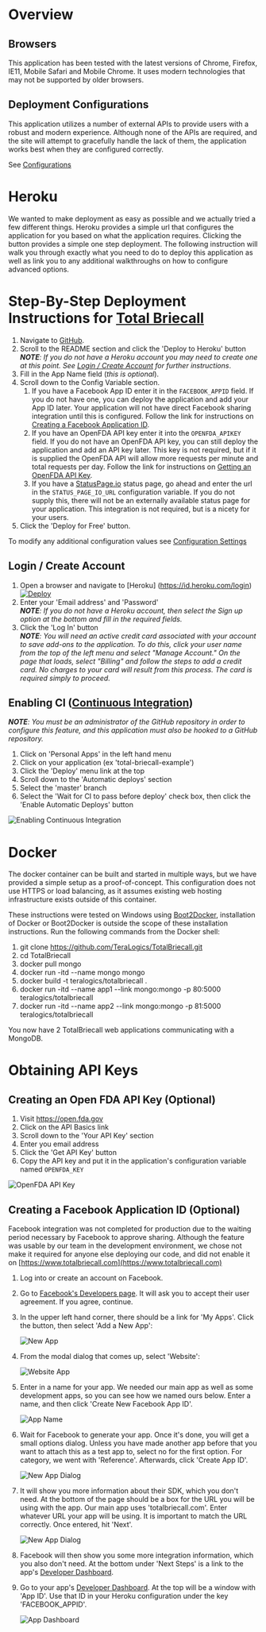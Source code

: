 # Overview

## Browsers

This application has been tested with the latest versions of Chrome, Firefox, IE11, Mobile Safari and Mobile Chrome.  It uses modern technologies that may not be supported by older browsers.  

## Deployment Configurations

This application utilizes a number of external APIs to provide users with a robust and modern experience.  Although none of the APIs are required, and the site will attempt to gracefully handle the lack of them, the application works best when they are configured correctly.

See [Configurations](/docs/Configuration.md)

# Heroku 

We wanted to make deployment as easy as possible and we actually tried a few different things. Heroku provides a simple url that configures the application for you based on what the application requires.  Clicking the button provides a simple one step deployment. The following instruction will walk you through exactly what you need to do to deploy this application as well as link you to any additional walkthroughs on how to configure advanced options.

# Step-By-Step Deployment Instructions for [Total Briecall](https://www.totalbriecall.com)

1. Navigate to [GitHub](https://github.com/TeraLogics/TotalBriecall).
1. Scroll to the README section and click the 'Deploy to Heroku' button    
   _**NOTE**: If you do not have a Heroku account you may need to create one at this point. See [Login / Create Account](/docs/Installation-Instructions#login--create-account) for further instructions_.
1. Fill in the App Name field (_this is optional_).
1. Scroll down to the Config Variable section.
   1. If you have a Facebook App ID enter it in the `FACEBOOK_APPID` field. If you do not have one, you can deploy the application and add your App ID later. Your application will not have direct Facebook sharing integration until this is configured. Follow the link for instructions on [Creating a Facebook Application ID](/docs/Installation-Instructions.md#creating-a-facebook-application-id-optional).
   1. If you have an OpenFDA API key enter it into the `OPENFDA_APIKEY` field. If you do not have an OpenFDA API key, you can still deploy the application and add an API key later. This key is not required, but if it is supplied the OpenFDA API will allow more requests per minute and total requests per day. Follow the link for instructions on [Getting an OpenFDA API Key](/docs/Installation-Instructions.md#creating-an-open-fda-api-key-optional).
   1. If you have a [StatusPage.io](/docs/Backend-Technologies.md#statuspageio-paid) status page, go ahead and enter the url in the `STATUS_PAGE_IO_URL` configuration variable. If you do not supply this, there will not be an externally available status page for your application. This integration is not required, but is a nicety for your users.
1. Click the 'Deploy for Free' button.

To modify any additional configuration values see [Configuration Settings](/docs/Configuration)

## Login / Create Account

1. Open a browser and navigate to [Heroku] (https://id.heroku.com/login) <br>
[![Deploy](https://www.herokucdn.com/deploy/button.png)](https://heroku.com/deploy?template=https://github.com/TeraLogics/TotalBriecall/tree/master)
1. Enter your 'Email address' and 'Password'  
_**NOTE**: If you do not have a Heroku account, then select the Sign up option at the bottom and fill in the required fields._
1. Click the 'Log In' button   
_**NOTE**: You will need an active credit card associated with your account to save add-ons to the application. To do this, click your user name from the top of the left menu and select "Manage Account." On the page that loads, select "Billing" and follow the steps to add a credit card.  No charges to your card will result from this process. The card is required simply to proceed._

## Enabling CI ([Continuous Integration](https://travis-ci.org/TeraLogics/TotalBriecall))

_**NOTE**: You must be an administrator of the GitHub repository in order to configure this feature, and this application must also be hooked to a GitHub repository._

1. Click on 'Personal Apps' in the left hand menu
1. Click on your application (ex 'total-briecall-example')
1. Click the 'Deploy' menu link at the top
1. Scroll down to the 'Automatic deploys' section
1. Select the 'master' branch
1. Select the 'Wait for CI to pass before deploy' check box, then click the 'Enable Automatic Deploys' button

![Enabling Continuous Integration](/docs/images/heroku-ci.gif?raw=true)

# Docker

The docker container can be built and started in multiple ways, but we have provided a simple setup as a proof-of-concept.  This configuration does not use HTTPS or load balancing, as it assumes existing web hosting infrastructure exists outside of this container. 

These instructions were tested on Windows using [Boot2Docker](https://github.com/boot2docker/windows-installer/releases/tag/v1.7.0), installation of Docker or Boot2Docker is outside the scope of these installation instructions.  Run the following commands from the Docker shell:

1. git clone https://github.com/TeraLogics/TotalBriecall.git
1. cd TotalBriecall
1. docker pull mongo
1. docker run -itd --name mongo mongo
1. docker build -t teralogics/totalbriecall .
1. docker run -itd --name app1 --link mongo:mongo -p 80:5000 teralogics/totalbriecall
1. docker run -itd --name app2 --link mongo:mongo -p 81:5000 teralogics/totalbriecall

You now have 2 TotalBriecall web applications communicating with a MongoDB. 
 
# Obtaining API Keys

## Creating an Open FDA API Key (Optional)

1. Visit https://open.fda.gov
1. Click on the API Basics link
1. Scroll down to the 'Your API Key' section
1. Enter you email address
1. Click the 'Get API Key' button
1. Copy the API key and put it in the application's configuration variable named `OPENFDA_KEY`

![OpenFDA API Key](/docs/images/openfda-api-key.gif?raw=true)


## Creating a Facebook Application ID (Optional)

Facebook integration was not completed for production due to the waiting period necessary by Facebook to approve sharing.  Although the feature was usable by our team in the development environment, we chose not make it required for anyone else deploying our code, and did not enable it on [https://www.totalbriecall.com](https://www.totalbriecall.com)

1. Log into or create an account on Facebook.
1. Go to [Facebook's Developers page](https://developers.facebook.com). It will ask you to accept their user agreement. If you agree, continue.
1. In the upper left hand corner, there should be a link for 'My Apps'. Click the button, then select 'Add a New App':

    ![New App](/docs/images/fbdev-new-app.jpg?raw=true)

1. From the modal dialog that comes up, select 'Website':

    ![Website App](/docs/images/fbdev-web-app.jpg?raw=true)

1. Enter in a name for your app. We needed our main app as well as some development apps, so you can see how we named ours below.
Enter a name, and then click 'Create New Facebook App ID'.

    ![App Name](/docs/images/fbdev-app-name.jpg?raw=true)

1. Wait for Facebook to generate your app. Once it's done, you will get a small options dialog. Unless you have made another app before that
you want to attach this as a test app to, select no for the first option. For category, we went with 'Reference'. Afterwards, click 'Create App ID'.

    ![New App Dialog](/docs/images/fbdev-newapp-dialog.jpg?raw=true)

1. It will show you more information about their SDK, which you don't need. At the bottom of the page should be a box for the URL you will be using with the app. Our main app uses 'totalbriecall.com'. Enter whatever URL your app will be using. It is important to match the URL correctly. Once entered, hit 'Next'.

    ![New App Dialog](/docs/images/fbdev-app-url.jpg?raw=true)

1. Facebook will then show you some more integration information, which you also don't need. At the bottom under 'Next Steps' is a link to the app's [Developer Dashboard](https://developers.facebook.com/apps/).
1. Go to your app's [Developer Dashboard](https://developers.facebook.com/apps/). At the top will be a window with 'App ID'. Use that ID in your Heroku configuration under the key 'FACEBOOK_APPID'.

    ![App Dashboard](/docs/images/fbdev-app-dash.jpg?raw=true)
